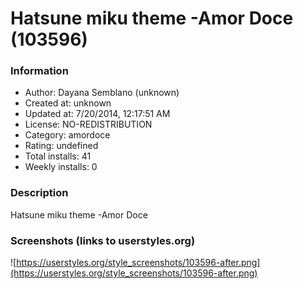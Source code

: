 # Hatsune miku theme -Amor Doce (103596)

### Information
- Author: Dayana Semblano (unknown)
- Created at: unknown
- Updated at: 7/20/2014, 12:17:51 AM
- License: NO-REDISTRIBUTION
- Category: amordoce
- Rating: undefined
- Total installs: 41
- Weekly installs: 0


### Description
Hatsune miku theme -Amor Doce


### Screenshots (links to userstyles.org)
![https://userstyles.org/style_screenshots/103596-after.png](https://userstyles.org/style_screenshots/103596-after.png)


